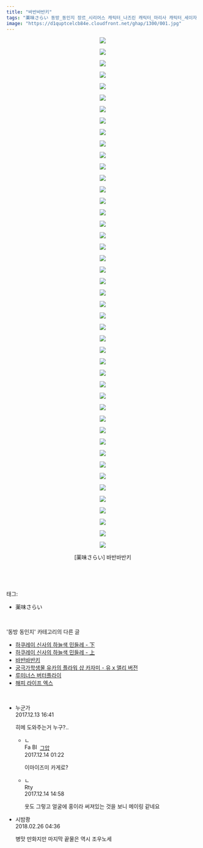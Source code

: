 ```yaml
---
title: "바반바반키"
tags: "薬味さらい 동방_동인지 장르_시리어스 캐릭터_나즈린 캐릭터_마리사 캐릭터_세이자 캐릭터_세키반키 캐릭터_쇼 캐릭터_카게로 캐릭터_와카사기히메"
image: "https://d1quptcelcb84e.cloudfront.net/ghap/1300/001.jpg"
---
```

<div class="article">
<p style="text-align: center; clear: none; float: none;"><img src="{{ site.imgserver8 }}/ghap/1300/001.jpg"/></p>
<p style="text-align: center; clear: none; float: none;"><img src="{{ site.imgserver8 }}/ghap/1300/002.jpg"/></p>
<p style="text-align: center; clear: none; float: none;"><img src="{{ site.imgserver8 }}/ghap/1300/003.jpg"/></p>
<p style="text-align: center; clear: none; float: none;"><img src="{{ site.imgserver8 }}/ghap/1300/004.jpg"/></p>
<p style="text-align: center; clear: none; float: none;"><img src="{{ site.imgserver8 }}/ghap/1300/005.jpg"/></p>
<p style="text-align: center; clear: none; float: none;"><img src="{{ site.imgserver8 }}/ghap/1300/006.jpg"/></p>
<p style="text-align: center; clear: none; float: none;"><img src="{{ site.imgserver8 }}/ghap/1300/007.jpg"/></p>
<p style="text-align: center; clear: none; float: none;"><img src="{{ site.imgserver8 }}/ghap/1300/008.jpg"/></p>
<p style="text-align: center; clear: none; float: none;"><img src="{{ site.imgserver8 }}/ghap/1300/009.jpg"/></p>
<p style="text-align: center; clear: none; float: none;"><img src="{{ site.imgserver8 }}/ghap/1300/010.jpg"/></p>
<p style="text-align: center; clear: none; float: none;"><img src="{{ site.imgserver8 }}/ghap/1300/011.jpg"/></p>
<p style="text-align: center; clear: none; float: none;"><img src="{{ site.imgserver8 }}/ghap/1300/012.jpg"/></p>
<p style="text-align: center; clear: none; float: none;"><img src="{{ site.imgserver8 }}/ghap/1300/013.jpg"/></p>
<p style="text-align: center; clear: none; float: none;"><img src="{{ site.imgserver8 }}/ghap/1300/014.jpg"/></p>
<p style="text-align: center; clear: none; float: none;"><img src="{{ site.imgserver8 }}/ghap/1300/015.jpg"/></p>
<p style="text-align: center; clear: none; float: none;"><img src="{{ site.imgserver8 }}/ghap/1300/016.jpg"/></p>
<p style="text-align: center; clear: none; float: none;"><img src="{{ site.imgserver8 }}/ghap/1300/017.jpg"/></p>
<p style="text-align: center; clear: none; float: none;"><img src="{{ site.imgserver8 }}/ghap/1300/018.jpg"/></p>
<p style="text-align: center; clear: none; float: none;"><img src="{{ site.imgserver8 }}/ghap/1300/019.jpg"/></p>
<p style="text-align: center; clear: none; float: none;"><img src="{{ site.imgserver8 }}/ghap/1300/020.jpg"/></p>
<p style="text-align: center; clear: none; float: none;"><img src="{{ site.imgserver8 }}/ghap/1300/021.jpg"/></p>
<p style="text-align: center; clear: none; float: none;"><img src="{{ site.imgserver8 }}/ghap/1300/022.jpg"/></p>
<p style="text-align: center; clear: none; float: none;"><img src="{{ site.imgserver8 }}/ghap/1300/023.jpg"/></p>
<p style="text-align: center; clear: none; float: none;"><img src="{{ site.imgserver8 }}/ghap/1300/024.jpg"/></p>
<p style="text-align: center; clear: none; float: none;"><img src="{{ site.imgserver8 }}/ghap/1300/025.jpg"/></p>
<p style="text-align: center; clear: none; float: none;"><img src="{{ site.imgserver8 }}/ghap/1300/026.jpg"/></p>
<p style="text-align: center; clear: none; float: none;"><img src="{{ site.imgserver8 }}/ghap/1300/027.jpg"/></p>
<p style="text-align: center; clear: none; float: none;"><img src="{{ site.imgserver8 }}/ghap/1300/028.jpg"/></p>
<p style="text-align: center; clear: none; float: none;"><img src="{{ site.imgserver8 }}/ghap/1300/029.jpg"/></p>
<p style="text-align: center; clear: none; float: none;"><img src="{{ site.imgserver8 }}/ghap/1300/030.jpg"/></p>
<p style="text-align: center; clear: none; float: none;"><img src="{{ site.imgserver8 }}/ghap/1300/031.jpg"/></p>
<p style="text-align: center; clear: none; float: none;"><img src="{{ site.imgserver8 }}/ghap/1300/032.jpg"/></p>
<p style="text-align: center; clear: none; float: none;"><img src="{{ site.imgserver8 }}/ghap/1300/033.jpg"/></p>
<p style="text-align: center; clear: none; float: none;"><img src="{{ site.imgserver8 }}/ghap/1300/034.jpg"/></p>
<p style="text-align: center; clear: none; float: none;"><img src="{{ site.imgserver8 }}/ghap/1300/035.jpg"/></p>
<p style="text-align: center; clear: none; float: none;"><img src="{{ site.imgserver8 }}/ghap/1300/036.jpg"/></p>
<p style="text-align: center; clear: none; float: none;"><img src="{{ site.imgserver8 }}/ghap/1300/037.jpg"/></p>
<p style="text-align: center; clear: none; float: none;"><img src="{{ site.imgserver8 }}/ghap/1300/038.jpg"/></p>
<p style="text-align: center; clear: none; float: none;"><img src="{{ site.imgserver8 }}/ghap/1300/039.jpg"/></p>
<p style="text-align: center; clear: none; float: none;"><img src="{{ site.imgserver8 }}/ghap/1300/040.jpg"/></p>
<p style="text-align: center; clear: none; float: none;"><img src="{{ site.imgserver8 }}/ghap/1300/041.jpg"/></p>
<p style="text-align: center; clear: none; float: none;"><img src="{{ site.imgserver8 }}/ghap/1300/042.jpg"/></p>
<p style="text-align: center; clear: none; float: none;"><img src="{{ site.imgserver8 }}/ghap/1300/043.jpg"/></p>
<p style="text-align: center; clear: none; float: none;"><img src="{{ site.imgserver8 }}/ghap/1300/044.jpg"/></p>
<p style="text-align: center; clear: none; float: none;"><img src="{{ site.imgserver8 }}/ghap/1300/045.jpg"/></p>
<p style="text-align: center; clear: none; float: none;"></p>
<p style="text-align: center; clear: none; float: none;">[薬味さらい] 바반바반키</p>
<p><br/></p>
</div><br/>
<div class="tagTrail">
<p>태그: </p>
<ul>
<li>薬味さらい</li>
</ul>
</div><br/>
<div class="another">
<p>'동방 동인지' 카테고리의 다른 글</p>
<ul>
<li><a href="/ghap_1302">하쿠레이 신사의 하늘색 민들레 - 下</a></li>
<li><a href="/ghap_1301">하쿠레이 신사의 하늘색 민들레 - 上</a></li>
<li><a href="/ghap_1300">바반바반키</a></li>
<li><a href="/ghap_1299">궁극가학생물 유카의 플라워 샵  카자미 - 유 x 앨리 버전</a></li>
<li><a href="/ghap_1298">루미너스 버터플라이</a></li>
<li><a href="/ghap_1297">해피 라이프 엑스</a></li>
</ul>
</div><br/>
<div class="cb_module cb_fluid">
<div class="cb_wrt cb_profile">
<div class="comment">
<ul>
<li class="cb_thumb_off" id="comment15151348">
<div class="cb_comment_area">
<div class="cb_info_area">
<div class="cb_section">
<span class="cb_nick_name">누군가</span>
</div>
<div class="cb_section">
<span class="cb_date">2017.12.13 16:41 </span>
</div>
</div>
<div class="cb_dsc_comment">
<p class="cb_dsc">
											히메 도와주는거 누구?..
										</p>
</div>
<ul>
<li class="cb_thumb_off" id="comment15151666">
<span class="cb_bu_subnode">ㄴ</span>
<div class="cb_comment_area">
<div class="cb_info_area">
<div class="cb_section">
<span class="cb_nick_name"><img alt="Favicon of https://ghaptouhou.tistory.com" height="16" onerror="this.onerror=null;this.parentNode.removeChild(this)" src="https://ghaptouhou.tistory.com/favicon.ico" width="16"/> <img alt="BlogIcon" height="16" onerror="this.parentNode.removeChild(this)" src="https://ghaptouhou.tistory.com/index.gif" width="16"/> <a href="https://ghaptouhou.tistory.com" onclick="return openLinkInNewWindow(this)"> 그압</a><span class="tistoryProfileLayerTrigger" onclick='TistoryProfile.show(event, this, {"title":"\uc800\uae30 \uc774\uac70 \ub098\uc911\uc5d0 \uc218\uc815 \uac00\ub2a5\ud558\ub098\uc694","url":"https:\/\/ghap.tistory.com","nickname":"\uadf8\uc555","items":[]}); return false;'></span></span>
</div>
<div class="cb_section">
<span class="cb_date">2017.12.14 01:22 </span>
</div>
</div>
<div class="cb_dsc_comment">
<p class="cb_dsc">
																이마이즈미 카게로?
															</p>
</div>
</div>
</li>
<li class="cb_thumb_off" id="comment15151997">
<span class="cb_bu_subnode">ㄴ</span>
<div class="cb_comment_area">
<div class="cb_info_area">
<div class="cb_section">
<span class="cb_nick_name">Rty</span>
</div>
<div class="cb_section">
<span class="cb_date">2017.12.14 14:58 </span>
</div>
</div>
<div class="cb_dsc_comment">
<p class="cb_dsc">
																옷도 그렇고 얼굴에 홍이라 써져있는 것을 보니 메이링 같네요
															</p>
</div>
</div>
</li>
</ul>
</div></li>
<li class="cb_thumb_off" id="comment15206834">
<div class="cb_comment_area">
<div class="cb_info_area">
<div class="cb_section">
<span class="cb_nick_name">시밤쾅</span>
</div>
<div class="cb_section">
<span class="cb_date">2018.02.26 04:36 </span>
</div>
</div>
<div class="cb_dsc_comment">
<p class="cb_dsc">
											병맛 만화지만 마지막 끝물은 역시 조우노세
										</p>
</div>
</div></li>
</ul>
</div>
</div><!-- commentList close -->
</div><br/>
